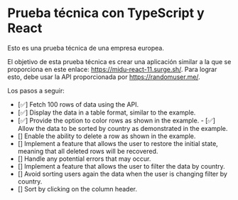 # Prueba técnica con TypeScript y React

Esto es una prueba técnica de una empresa europea.

El objetivo de esta prueba técnica es crear una aplicación similar a la que se proporciona en este enlace: https://midu-react-11.surge.sh/. Para lograr esto, debe usar la API proporcionada por https://randomuser.me/.

Los pasos a seguir:

- [✅] Fetch 100 rows of data using the API.
- [✅] Display the data in a table format, similar to the example.
- [✅] Provide the option to color rows as shown in the example.
- [✅] Allow the data to be sorted by country as demonstrated in the example.
- [] Enable the ability to delete a row as shown in the example.
- [] Implement a feature that allows the user to restore the initial state, meaning that all deleted rows will be recovered.
- [] Handle any potential errors that may occur.
- [] Implement a feature that allows the user to filter the data by country.
- [] Avoid sorting users again the data when the user is changing filter by country.
- [] Sort by clicking on the column header.